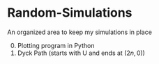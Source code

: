 # Random-Simulations
An organized area to keep my simulations in place

0. Plotting program in Python
1. Dyck Path (starts with U and ends at $(2n,0)$)
